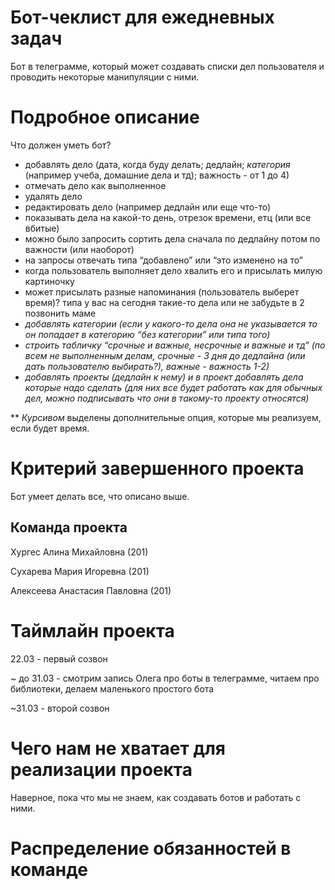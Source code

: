 # Бот-чеклист для ежедневных задач
Бот в телеграмме, который может создавать списки дел пользователя и проводить некоторые манипуляции с ними.
# Подробное описание
Что должен уметь бот?
- добавлять дело (дата, когда буду делать; дедлайн; *категория* (например учеба, домашние дела и тд); важность - от 1 до 4)
- отмечать дело как выполненное
- удалять дело
- редактировать дело (например дедлайн или еще что-то)
- показывать дела на какой-то день, отрезок времени, етц (или все вбитые)
- можно было запросить сортить дела сначала по дедлайну потом по важности (или наоборот)
- на запросы отвечать типа “добавлено” или “это изменено на то”
- когда пользователь выполняет дело хвалить его и присылать милую картиночку
- может присылать разные напоминания (пользователь выберет время)? типа у вас на сегодня такие-то дела или не забудьте в 2 позвонить маме
- *добавлять категории (если у какого-то дела она не указывается то он попадает в категорию “без категории” или типа того)*
- *строить табличку “срочные и важные, несрочные и важные и тд” (по всем не выполненным делам, срочные - 3 дня до дедлайна (или дать пользователю выбирать?), важные - важность 1-2)*
- *добавлять проекты (дедлайн к нему) и в проект добавлять дела которые надо сделать (для них все будет работать как для обычных дел, можно подписывать что они в такому-то проекту относятся)*  

** *Курсивом* выделены дополнительные опция, которые мы реализуем, если будет время.

# Критерий завершенного проекта
Бот умеет делать все, что описано выше.
## Команда проекта
Хургес Алина Михайловна (201)  

Сухарева Мария Игоревна (201)  

Алексеева Анастасия Павловна (201)
# Таймлайн проекта
22.03 - первый созвон  

~ до 31.03 - смотрим запись Олега про боты в телеграмме, читаем про библиотеки, делаем маленького простого бота  

~31.03 - второй созвон
# Чего нам не хватает для реализации проекта
Наверное, пока что мы не знаем, как создавать ботов и работать с ними.
# Распределение обязанностей в команде
